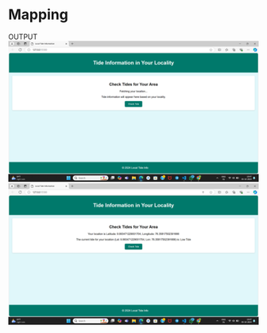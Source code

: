 # Mapping 

OUTPUT
![](https://raw.githubusercontent.com/kelna-terese/Mapping/refs/heads/main/TideWatch1.png)
![](https://raw.githubusercontent.com/kelna-terese/Mapping/refs/heads/main/TideWatch2.png)
